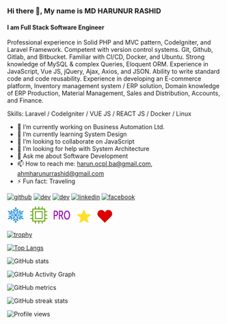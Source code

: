 ### Hi there 👋, My name is MD HARUNUR RASHID
#### I am Full Stack Software Engineer
Professional experience in Solid PHP and MVC pattern, CodeIgniter, and Laravel Framework. Competent with version control systems. Git, Github, Gitlab, and Bitbucket. Familiar with CI/CD, Docker, and Ubuntu. Strong knowledge of MySQL & complex Queries, Eloquent ORM. Experience in JavaScript, Vue JS, jQuery, Ajax, Axios, and JSON. Ability to write standard code and code reusability. Experience in developing an E-commerce platform, Inventory management system / ERP solution, Domain knowledge of ERP Production, Material Management, Sales and Distribution, Accounts, and Finance.

Skills: Laravel / CodeIgniter / VUE JS / REACT JS / Docker / Linux

- 🔭 I’m currently working on Business Automation Ltd. 
- 🌱 I’m currently learning System Design 
- 👯 I’m looking to collaborate on JavaScript 
- 🤔 I’m looking for help with System Architecture 
- 💬 Ask me about Software Development 
- 📫 How to reach me: harun.ocpl.ba@gmail.com, ahmharunurrashid@gmail.com 
- ⚡ Fun fact: Traveling 


[<img src='https://cdn.jsdelivr.net/npm/simple-icons@3.0.1/icons/github.svg' alt='github' height='40'>](https://github.com/harunBdtask)  [<img src='https://cdn.jsdelivr.net/npm/simple-icons@3.0.1/icons/dev-dot-to.svg' alt='dev' height='40'>](https://dev.to/harunbdtask)  [<img src='https://cdn.jsdelivr.net/npm/simple-icons@3.0.1/icons/hashnode.svg' alt='dev' height='40'>](harunbdtask)  [<img src='https://cdn.jsdelivr.net/npm/simple-icons@3.0.1/icons/linkedin.svg' alt='linkedin' height='40'>](https://www.linkedin.com/in/md-harunur-rashid-479861112/)  [<img src='https://cdn.jsdelivr.net/npm/simple-icons@3.0.1/icons/facebook.svg' alt='facebook' height='40'>](https://www.facebook.com/ahmharunurrashid)  

<a href='https://archiveprogram.github.com/'><img src='https://raw.githubusercontent.com/acervenky/animated-github-badges/master/assets/acbadge.gif' width='40' height='40'></a> <a href='https://docs.github.com/en/developers'><img src='https://raw.githubusercontent.com/acervenky/animated-github-badges/master/assets/devbadge.gif' width='40' height='40'></a> <a href='https://github.com/pricing'><img src='https://raw.githubusercontent.com/acervenky/animated-github-badges/master/assets/pro.gif' width='40' height='40'></a> <a href='https://stars.github.com/'><img src='https://raw.githubusercontent.com/acervenky/animated-github-badges/master/assets/starbadge.gif' width='35' height='35'></a> <a href='https://docs.github.com/en/github/supporting-the-open-source-community-with-github-sponsors'><img src='https://raw.githubusercontent.com/acervenky/animated-github-badges/master/assets/sponsorbadge.gif' width='35' height='35'></a> 

[![trophy](https://github-profile-trophy.vercel.app/?username=harunBdtask)](https://github.com/ryo-ma/github-profile-trophy)

[![Top Langs](https://github-readme-stats.vercel.app/api/top-langs/?username=harunBdtask)](https://github.com/anuraghazra/github-readme-stats)

![GitHub stats](https://github-readme-stats.vercel.app/api?username=harunBdtask&show_icons=true&count_private=true)  

![GitHub Activity Graph](https://activity-graph.herokuapp.com/graph?username=harunBdtask)  

![GitHub metrics](https://metrics.lecoq.io/harunBdtask)  

![GitHub streak stats](https://streak-stats.demolab.com/?user=harunBdtask)  

![Profile views](https://gpvc.arturio.dev/harunBdtask)  

